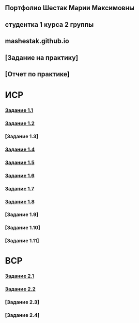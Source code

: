 ## Портфолио Шестак Марии Максимовны
## студентка 1 курса 2 группы

## mashestak.github.io  

## [Задание на практику]

## [Отчет по практике]
# ИСР

### [Задание 1.1](https://github.com/mashestak/mashestak.github.io/blob/main/ИСР%20задание%201.1.docx)

### [Задание 1.2](https://github.com/mashestak/mashestak.github.io/blob/main/ИСР%20задание%201.8.docx)

### [Задание 1.3]

### [Задание 1.4](https://github.com/mashestak/mashestak.github.io/blob/main/ИСР%20задание%201.4.docx)

### [Задание 1.5](https://github.com/mashestak/mashestak.github.io/blob/main/ИСР%20задание%201.5.docx)

### [Задание 1.6](https://github.com/mashestak/mashestak.github.io/blob/main/ИСР%20задание%201.6.docx)

### [Задание 1.7](https://github.com/mashestak/mashestak.github.io/blob/main/ИСР%20задание%201.7.docx)

### [Задание 1.8](https://github.com/mashestak/mashestak.github.io/blob/main/ИСР%20задание%201.8.docx)

### [Задание 1.9]

### [Задание 1.10]

### [Задание 1.11]

# ВСР 
### [Задание 2.1](https://github.com/mashestak/mashestak.github.io/blob/main/ВСР%20задание%202.1.docx)

### [Задание 2.2](https://github.com/mashestak/mashestak.github.io/blob/main/ВСР%20задание%202.2.docx)

### [Задание 2.3]

### [Задание 2.4]
